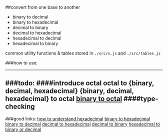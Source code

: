 ##convert from one base to another

* binary to decimal
* binary to hexadecimal
* decimal to binary 
* decimal to hexadecimal
* hexadecimal to decimal
* hexadecimal to binary

common utility functions & tables stored in `./src/x.js` and `./src/tables.js`

###how to use:

---

###todo:
####introduce octal
octal to {binary, decimal, hexadecimal}
{binary, decimal, hexadecimal} to octal
[binary to octal](http://www.wikihow.com/Convert-Binary-to-Octal-Number)
####type-checking
---

###good links:
[how to understand hexadecimal](http://www.wikihow.com/Understand-Hexadecimal)
[binary to hexadecimal](http://www.wikihow.com/Convert-Binary-to-Hexadecimal)
[binary to decimal](http://www.wikihow.com/Convert-Binary-to-Decimal)
[decimal to hexadecimal](http://www.wikihow.com/Convert-from-Decimal-to-Hexadecimal)
[decimal to binary](http://www.wikihow.com/Convert-from-Decimal-to-Binary)
[hexadecimal to binary or decimal](http://www.wikihow.com/Convert-Hexadecimal-to-Binary-or-Decimal)
